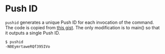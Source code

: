 # Push ID

`pushid` generates a unique Push ID for each invocation of the command.  The code is copied from 
[this gist](https://gist.github.com/themartorana/8c8b704432c8be1fed9a).  The only modification is 
to main() so that it outputs a single Push ID.

```bash
$ pushid
-N0EymrtaweRQf395IVo
```
